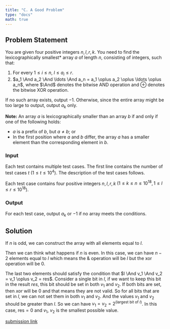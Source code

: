 ```yaml
---
title: "C. A Good Problem"
type: "docs"
math: true
---
```


## Problem Statement

You are given four positive integers $n, l, r, k$. You need to find the lexicographically smallest* array $a$ of length $n$, consisting of integers, such that:

1. For every $1 \leq i \leq n$, $l \leq a_i \leq r$.
2. $a_1 \And a_2 \And \ldots \And a_n = a_1 \oplus a_2 \oplus \ldots \oplus a_n$, where $\And$ denotes the bitwise AND operation and $\oplus$ denotes the bitwise XOR operation.

If no such array exists, output $-1$. Otherwise, since the entire array might be too large to output, output $a_k$ only.

**Note:** An array $a$ is lexicographically smaller than an array $b$ if and only if one of the following holds:
- $a$ is a prefix of $b$, but $a \neq b$; or
- In the first position where $a$ and $b$ differ, the array $a$ has a smaller element than the corresponding element in $b$.

### Input

Each test contains multiple test cases. The first line contains the number of test cases $t$ $(1 \leq t \leq 10^4)$. The description of the test cases follows.

Each test case contains four positive integers $n, l, r, k$ $(1 \leq k \leq n \leq 10^{18}, 1 \leq l \leq r \leq 10^{18})$.

### Output

For each test case, output $a_k$ or $-1$ if no array meets the conditions.

## Solution 

If $n$ is odd, we can construct the array with all elements equal to $l$.

Then we can think what happens if $n$ is even. In this case, we can have $n-2$ elements equal to $l$ which means the & operation will be $l$ but the xor operation will be $0$.

The last two elements should satisfy the condition that $l \And v_1 \And v_2 = v_1 \oplus v_2 = res$. Consider a single bit in $l$, if we want to keep this bit in the result $res$, this bit should be set in both $v_1$ and $v_2$. If both bits are set, then $xor$ will be $0$ and that means they are not valid.
So for all bits that are set in $l$, we can not set them in both $v_1$ and $v_2$.
And the values $v_1$ and $v_2$ should be greater than $l$.
So we can have $v_1 = v_2 = 2^{\text{(largest bit of } l\text{)}}$. In this case, $\text{res} = 0$ and $v_1$, $v_2$ is the smallest possible value. 


[submission link](https://codeforces.com/contest/2119/submission/327589616)
